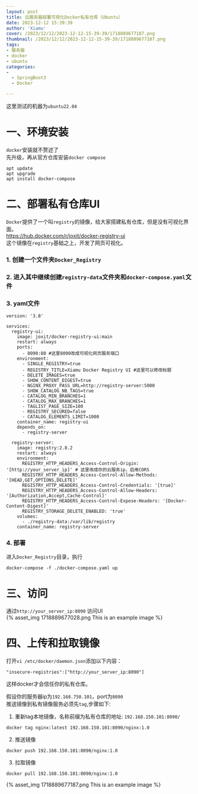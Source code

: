 ```yaml
---
layout: post
title: 云服务器部署可视化Docker私有仓库（Ubuntu）
date: 2023-12-12 15:39:39
author: 'Xiamu'
cover: /2023/12/12/2023-12-12-15-39-39/1718889677187.png
thumbnail: /2023/12/12/2023-12-12-15-39-39/1718889677187.png
tags:
- 服务器
- docker
- ubuntu
categories:
-
  - SpringBoot3
  - Docker

---
```

这里测试的机器为`ubuntu22.04`

# 一、环境安装

`docker`安装就不赘述了  
先升级，再从官方仓库安装`docker compose`

```prism language-bash
apt update
apt upgrade
apt install docker-compose
```

# 二、部署私有仓库UI

`Docker`提供了一个叫`registry`的镜像，给大家搭建私有仓库，但是没有可视化界面。  
<https://hub.docker.com/r/joxit/docker-registry-ui>  
这个镜像在`registry`基础之上，开发了网页可视化。

### 1. 创建一个文件夹`Docker_Registry`

### 2. 进入其中继续创建`registry-data`文件夹和`docker-compose.yaml`文件

### 3. yaml文件

```prism language-yaml
version: '3.8'

services:
  registry-ui:
    image: joxit/docker-registry-ui:main
    restart: always
    ports:
      - 8090:80 #这里8090改成可视化网页服务端口
    environment:
      - SINGLE_REGISTRY=true
      - REGISTRY_TITLE=Xiamu Docker Registry UI #这里可以修改标题
      - DELETE_IMAGES=true
      - SHOW_CONTENT_DIGEST=true
      - NGINX_PROXY_PASS_URL=http://registry-server:5000
      - SHOW_CATALOG_NB_TAGS=true
      - CATALOG_MIN_BRANCHES=1
      - CATALOG_MAX_BRANCHES=1
      - TAGLIST_PAGE_SIZE=100
      - REGISTRY_SECURED=false
      - CATALOG_ELEMENTS_LIMIT=1000
    container_name: registry-ui
    depends_on:
      - registry-server

  registry-server:
    image: registry:2.8.2
    restart: always
    environment:
      REGISTRY_HTTP_HEADERS_Access-Control-Origin: '[http://your_server_ip]' # 这里改成你的云服务ip，启用CORS
      REGISTRY_HTTP_HEADERS_Access-Control-Allow-Methods: '[HEAD,GET,OPTIONS,DELETE]'
      REGISTRY_HTTP_HEADERS_Access-Control-Credentials: '[true]'
      REGISTRY_HTTP_HEADERS_Access-Control-Allow-Headers: '[Authorization,Accept,Cache-Control]'
      REGISTRY_HTTP_HEADERS_Access-Control-Expose-Headers: '[Docker-Content-Digest]'
      REGISTRY_STORAGE_DELETE_ENABLED: 'true'
    volumes:
      - ./registry-data:/var/lib/registry
    container_name: registry-server
```

### 4. 部署

进入`Docker_Registry`目录，执行

```prism language-bash
docker-compose -f ./docker-compose.yaml up
```

# 三、访问

通过`http://your_server_ip:8090` 访问UI  
{% asset_img 1718889677028.png This is an example image %}

# 四、上传和拉取镜像

打开`vi /etc/docker/daemon.json`添加以下内容：

```prism language-txt
"insecure-registries":["http://your_server_ip:8090"]
```

这样docker才会信任你的私有仓库。

假设你的服务器ip为`192.168.750.101`，port为`8090`  
推送镜像到私有镜像服务必须先`tag`,步骤如下:

1. 重新tag本地镜像，名称前缀为私有仓库的地址: `192.168.150.101:8090/`

```prism language-dart
docker tag nginx:latest 192.168.150.101:8090/nginx:1.0
```

2. 推送镜像

```prism language-dart
docker push 192.168.150.101:8090/nginx:1.0
```

3. 拉取镜像

```prism language-dart
docker pull 192.168.150.101:8090/nginx:1.0
```

{% asset_img 1718889677187.png This is an example image %}
